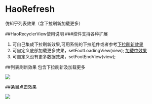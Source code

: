 # HaoRefresh
仿知乎列表效果（含下拉刷新加载更多）

##HaoRecyclerView使用说明
###控件支持各种扩展
1. 可自己集成下拉刷新效果,可用系统的下拉组件或者参考[下拉刷新效果](https://github.com/liaohuqiu/android-Ultra-Pull-To-Refresh)
2. 可自定义底部加载更多效果，setFootLoadingView(view); [加载中效果](https://github.com/81813780/AVLoadingIndicatorView)
3. 可自定义没有更多数据效果，setFootEndView(view);


##列表刷新效果
  包含下拉刷新及加载更多
  
![](https://github.com/fangx/HaoRefresh/blob/master/zhihu_refresh.gif)

##条目点击效果

![](https://github.com/fangx/HaoRefresh/blob/master/zhihu_click.gif)
